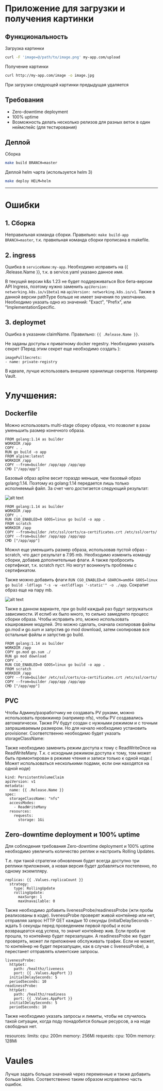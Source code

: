 # Приложение для загрузки и получения картинки

## Функциональность

Загрузка картинки

```sh
curl -F 'image=@/path/to/image.png' my-app.com/upload
```

Получение картинки

```sh
curl http://my-app.com/image -o image.jpg
```

При загрузки следующей картинки предыдущая удаляется

## Требования

- Zero-downtime deployment
- 100% uptime
- Возможность делать несколько релизов для разных веток в один неймспейс (для тестирования)

## Деплой

Сборка

```sh
make build BRANCH=master
```

Деплой helm чарта (используется helm 3)

```sh
make deploy HELM=helm
```


---
# Ошибки  
## 1. Сборка
Неправильная команда сборки. Правильно: `make build-app BRANCH=master`, т.к. правильная команда сборки прописана в makefile.
 
## 2. ingress

Ошибка в `serviceName:my-app`. Необходимо исправить на {{ .Release.Name }}, т.к. в service.yaml указано данное имя.

В текущей версии k&s 1.23 не будет поддерживаться Все бета-версии API Ingress, поэтому нужно заменить `apiVersion: networking.k8s.io/v1beta1` на `apiVersion: networking.k8s.io/v1`.
Также в данной версии pathType больше не имеет значения по умолчанию. Необходимо указать одно из значений: "Exact", "Prefix", или "ImplementationSpecific.

## 3. deploymet
Ошибка в указании claimName. Правильно: `{{ .Release.Name }}`.

Не заданы доступы к приватному docker regestry. Необходимо указать секрет (Перед этим секрет еще необходимо создать ):
```
imagePullSecrets:
- name: private-registry
```
В идеале, лучше использовать внешние хранилище секретов. Например Vault. 

# Улучшения:
## Dockerfile
Можно использовать multi-stage сборку образа, что позволит в разы уменьшить размер конечного образа.

```
FROM golang:1.14 as builder
WORKDIR /app
COPY . .
RUN go build -o app
FROM alpine:latest
WORKDIR /app
COPY --from=builder /app/app /app/app
CMD ["/app/app"]
```
Базовый образ apline весит гораздо меньше, чем базовый образ golang:1.14. Поэтому из golang:1.14 передается лишь только исполняемый файл. За счет чего достигается следующий результат:

![alt text](/blob/master/pmg/1.PNG?raw=true)


 ```
FROM golang:1.14 as builder
WORKDIR /app
COPY . .
RUN CGO_ENABLED=0 GOOS=linux go build -o app .
FROM scratch
WORKDIR /app
COPY --from=builder /etc/ssl/certs/ca-certificates.crt /etc/ssl/certs/
COPY --from=builder /app/app /app/app
CMD ["/app/app"]
 ```
Можнл еще уменьшить размер образа, использовав пустой образ - scratch, что даст результат в 7.95 mb.
Необходимо изменить команду сборки, добавив дополнительные флаги. А также пробросить сертификат, т.к. scratch пуст. Но могут возникнуть проблемы с сертификатом.

Также можно добавить флаги `RUN CGO_ENABLED=0 GOARCH=amd64 GOOS=linux go build -ldflags "-s -w -extldflags '-static'" -o ./app`. Сократит образ еще на пару mb.

![alt text](/blob/master/pmg/2.PNG?raw=true)


Также в данном варианте, при go build каждый раз будут загружаться  зависимости. И еслиб их было много, то сильно замедлило процесс сборки образа. 
Чтобы исправить это, можно использовать кэширование модулей.
Это можно сделать, сначала скопировав файлы go.mod и go.sum и запустив go mod download, затем скопировав все остальные файлы и запустив go build.

 ```
FROM golang:1.14 as builder
WORKDIR /app
COPY go.mod go.sum ./
RUN go mod download
COPY . .
RUN CGO_ENABLED=0 GOOS=linux go build -o app .
FROM scratch
WORKDIR /app
COPY --from=builder /etc/ssl/certs/ca-certificates.crt /etc/ssl/certs/
COPY --from=builder /app/app /app/app
CMD ["/app/app"]
 ```

## PVC

Чтобы Админу/разработчику не создавать PV руками, можно использовать провижинер (например nfs), чтобы PV создавались автоматически. Также PV будут создан с нужными режимом и с точным запрашиваемым размером. Но для начало необходимо установить provisioner. Соответственно необходимо будет указать storageClassName:


Также необходимо заменить режим доступа к тому с ReadWriteOnce на ReadWriteMany.
Т.к. с исходным режимом доступа к тому, том может быть примонтирован в режиме чтения и записи только к одной ноде.( Может использоваться несколькими подами, если они находятся на одной ноде)

```
kind: PersistentVolumeClaim
apiVersion: v1
metadata:
  name: {{ .Release.Name }}
spec:
  storageClassName: "nfs"
  accessModes:
    - ReadWriteMany
  resources:
    requests:
      storage: 1Gi

```

## Zero-downtime deployment и 100% uptime
Для соблюдения требования Zero-downtime deployment и 100% uptime необходимо увеличить количество реплик и настроить Rolling Updates.

Т.е. при такой стратегии обновления будет всегда доступно три реплики приложения, а новая версия будет добавляться постепенно, по одному экземпляру.
```
replicas: {{ .Values.replicaCount }}
  strategy:
    type: RollingUpdate
    rollingUpdate:
      maxSurge: 1
      maxUnavailable: 0
```
Также необходимо добавить livenessProbe/readinessProbe (жти пробы реализованы в коде). livenessProbe проверят живой контейнер или нет, отправляя запрос HTTP GET каждые 10 секунды (initialDelaySeconds - ждать 5 секунды перед проведением первой пробы) и если возвращеатся код успеха, то значит контейнер жив. Если проба не прошла, то контейнер будет перезапущен.
А readinessProbe же будет проверять, может ли приложение обслуживать трафик. Если не может, то контейнер не будет перезапущен, как в случае с livenessProbe), а перестанет отправлять клиентские запросы.
```
livenessProbe:
  httpGet:
    path: /healthz/liveness
    port: {{ .Values.AppPort }}
  initialDelaySeconds: 5
  periodSeconds: 10
readinessProbe:
  httpGet:
    path: /healthz/readiness
    port: {{ .Values.AppPort }}
  initialDelaySeconds: 5
  periodSeconds: 10
```
Также необходимо указать запросы и лимиты, чтобы не случилось такой ситуации, когда поду понадобится больше ресурсов, а на ноде свободных нет.

resources:
   limits:
     cpu: 200m
     memory: 256Mi
   requests:
     cpu: 100m
     memory: 128Mi

# Vaules
Лучше задать больше значений через переменные и также добавить больше lables. Соответственно таким образом исправлено часть ошибок.
